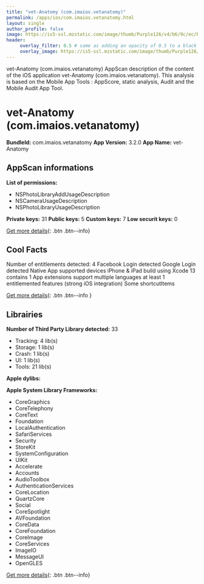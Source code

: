 ```yaml
---
title: "vet-Anatomy (com.imaios.vetanatomy)"
permalink: /apps/ios/com.imaios.vetanatomy.html
layout: single
author_profile: false
image: https://is5-ssl.mzstatic.com/image/thumb/Purple126/v4/b6/9c/ec/b69cec07-c619-2790-cb20-e6d824326762/AppIcon-0-0-1x_U007emarketing-0-0-0-6-0-0-sRGB-0-0-0-GLES2_U002c0-512MB-85-220-0-0.png/512x512bb.jpg
header: 
     overlay_filter: 0.5 # same as adding an opacity of 0.5 to a black background
     overlay_image: https://is5-ssl.mzstatic.com/image/thumb/Purple126/v4/b6/9c/ec/b69cec07-c619-2790-cb20-e6d824326762/AppIcon-0-0-1x_U007emarketing-0-0-0-6-0-0-sRGB-0-0-0-GLES2_U002c0-512MB-85-220-0-0.png/512x512bb.jpg
---
```

vet-Anatomy (com.imaios.vetanatomy) AppScan description of the content of the iOS application vet-Anatomy (com.imaios.vetanatomy). This analysis is based on the Mobile App Tools : AppScore, static analysis, Audit and the Mobile Audit App Tool.

# vet-Anatomy (com.imaios.vetanatomy)

**BundleId:** com.imaios.vetanatomy
**App Version:** 3.2.0
**App Name:** vet-Anatomy


## AppScan informations 

**List of permissions:** 
- NSPhotoLibraryAddUsageDescription
- NSCameraUsageDescription
- NSPhotoLibraryUsageDescription
  
  
**Private keys:** 31
**Public keys:** 5
**Custom keys:** 7
**Low securit keys:** 0
  
[Get more details](/pricing.html){: .btn .btn--info}

## Cool Facts

Number of entitlements detected: 4
Facebook Login detected
Google Login detected
Native App
supported devices iPhone & iPad
build using Xcode 13
contains 1 App extensions
support multiple languages
at least 1 entitlemented features (strong iOS integration)
Some shortcutItems 
  
[Get more details](/pricing.html){: .btn .btn--info }

## Librairies 
**Number of Third Party Library detected:** 33
- Tracking: 4 lib(s)
- Storage: 1 lib(s)
- Crash: 1 lib(s)
- UI: 1 lib(s)
- Tools: 21 lib(s)


**Apple dylibs:**


**Apple System Library Frameworks:**
- CoreGraphics
- CoreTelephony
- CoreText
- Foundation
- LocalAuthentication
- SafariServices
- Security
- StoreKit
- SystemConfiguration
- UIKit
- Accelerate
- Accounts
- AudioToolbox
- AuthenticationServices
- CoreLocation
- QuartzCore
- Social
- CoreSpotlight
- AVFoundation
- CoreData
- CoreFoundation
- CoreImage
- CoreServices
- ImageIO
- MessageUI
- OpenGLES


  
[Get more details](/pricing.html){: .btn .btn--info}

